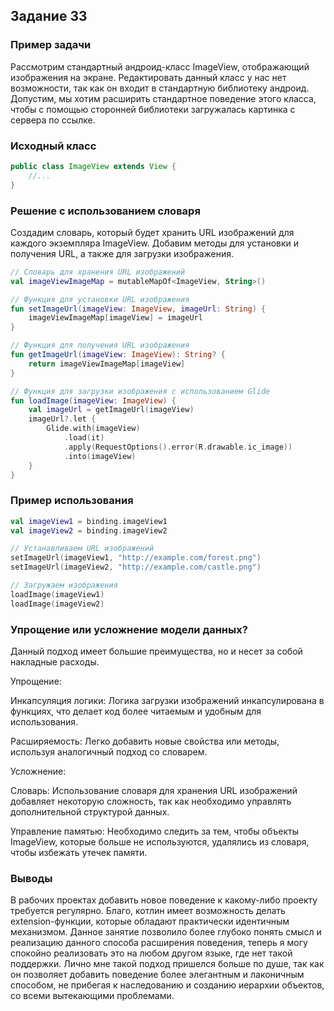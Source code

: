 ## Задание 33

### Пример задачи

Рассмотрим стандартный андроид-класс ImageView, отображающий изображения на экране.
Редактировать данный класс у нас нет возможности, так как он входит в стандартную библиотеку андроид.
Допустим, мы хотим расширить стандартное поведение этого класса, чтобы 
с помощью сторонней библиотеки загружалась картинка с сервера по ссылке.

### Исходный класс
```java
public class ImageView extends View {
    //...
}
```
### Решение с использованием словаря
Создадим словарь, который будет хранить URL изображений для каждого экземпляра ImageView. 
Добавим методы для установки и получения URL, а также для загрузки изображения.

```kotlin
// Словарь для хранения URL изображений
val imageViewImageMap = mutableMapOf<ImageView, String>()

// Функция для установки URL изображения
fun setImageUrl(imageView: ImageView, imageUrl: String) {
    imageViewImageMap[imageView] = imageUrl
}

// Функция для получения URL изображения
fun getImageUrl(imageView: ImageView): String? {
    return imageViewImageMap[imageView]
}

// Функция для загрузки изображения с использованием Glide
fun loadImage(imageView: ImageView) {
    val imageUrl = getImageUrl(imageView)
    imageUrl?.let {
        Glide.with(imageView)
            .load(it)
            .apply(RequestOptions().error(R.drawable.ic_image))
            .into(imageView)
    }
}

```
### Пример использования
```kotlin
val imageView1 = binding.imageView1
val imageView2 = binding.imageView2

// Устанавливаем URL изображений
setImageUrl(imageView1, "http://example.com/forest.png")
setImageUrl(imageView2, "http://example.com/castle.png")

// Загружаем изображения
loadImage(imageView1)
loadImage(imageView2)
```
### Упрощение или усложнение модели данных?

Данный подход имеет большие преимущества, но и несет за собой накладные расходы.

Упрощение:

Инкапсуляция логики: Логика загрузки изображений инкапсулирована в функциях, 
что делает код более читаемым и удобным для использования.

Расширяемость: Легко добавить новые свойства или методы, используя аналогичный подход со словарем.

Усложнение:

Словарь: Использование словаря для хранения URL изображений добавляет некоторую сложность, 
так как необходимо управлять дополнительной структурой данных.

Управление памятью: Необходимо следить за тем, чтобы объекты ImageView, 
которые больше не используются, удалялись из словаря, чтобы избежать утечек памяти.

### Выводы

В рабочих проектах добавить новое поведение к какому-либо проекту требуется регулярно. Благо,
котлин имеет возможность делать extension-функции, которые обладают практически идентичным механизмом.
Данное занятие позволило более глубоко понять смысл и реализацию данного способа
расширения поведения, теперь я могу спокойно реализовать это на любом другом языке, где нет такой
поддержки. Лично мне такой подход пришелся больше по душе, так как он позволяет добавить
поведение более элегантным и лаконичным способом, не прибегая к наследованию и созданию
иерархии объектов, со всеми вытекающими проблемами.